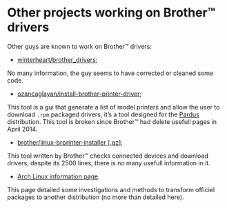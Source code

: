 Other projects working on Brother™ drivers
==========================================

Other guys are known to work on Brother™ drivers:

* [winterheart/brother_drivers](https://github.com/winterheart/brother-drivers);

No many information, the guy seems to have corrected or cleaned some code.

* [ozancaglayan/install-brother-printer-driver](https://github.com/ozancaglayan/install-brother-printer-driver);

This tool is a gui that generate a list of model printers and allow the user to download ``.rpm`` packaged drivers, it’s a tool designed for the [Pardus](http://www.pardus.org.tr/eng) distribution. This tool is broken since Brother™ had delete usefull pages in April 2014.

* [brother/linux-brprinter-installer [.gz]](http://download.brother.com/welcome/dlf006893/linux-brprinter-installer-2.0.0-1.gz);

This tool written by Brother™ checks connected devices and download drivers, despite its 2500 lines, there is no many usefull information in it.

* [Arch Linux information page](https://wiki.archlinux.org/index.php/Creating_packages_for_Brother_drivers).

This page detailed some investigations and methods to transform officiel packages to another distribution (no more than detailed here).
